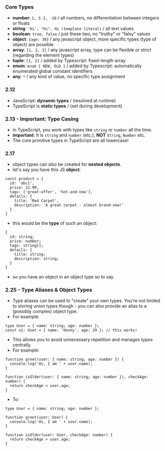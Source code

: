 ### Core Types
- **number**: `1, 5.3, -10` / all numbers, no differentiation between integers or floats
- **string**: `'Hi', "Hi", Hi (template literal)` / all text values
- **boolean**: `true, false` / just these two, no "truthy" or "falsy" values
- **object**: `{age: 30}` / any javascript object, more specific types (type of object) are possible
- **array**: `[1, 2, 3]` / any javascript array, type can be flexible or strict (regarding the element types)
- **tuple**: `[1, 2]` / added by Typescript: fixed-length array
- **enum**: `enum { NEW, OLD }` / added by Typescript: automatically enumerated global constant identifiers
- **any**: `*` / any kind of value, no specific type assignment

### 2.12
- JavaScript: **dynamic types** / (resolved at runtime)
- TypeScript is **static types** / (set during development)

### 2.13 - Important: Type Casing
- In TypeScript, you work with types like `string` or `number` all the time.
- **important**: It is `string` and `number` (etc.), **NOT** `String`, `Number` etc.
- The core primitive types in TypeScript are all lowercase!

### 2.17
- object types can also be created for **nested objects**.
- let's say you have this JS **object**:
```
const product = {
  id: 'abc1',
  price: 12.99,
  tags: ['great-offer', 'hot-and-new'],
  details: {
    title: 'Red Carpet',
    description: 'A great carpet - almost brand-new!'
  }
}
```
- this would be the **type** of such an object:
```
{
  id: string;
  price: number;
  tags: string[];
  details: {
    title: string;
    description: string;
  }
}
```
- so you have an object in an object type so to say.

### 2.25 - Type Aliases & Object Types
- Type aliases can be used to "create" your own types. You're not limited to storing union types though - you can also provide an alias to a (possibly complex) object type.
- For example:
```
type User = { name: string; age: number };
const u1: User = { name: 'Kenny', age: 29 }; // this works!
```
- This allows you to avoid unnecessary repetition and manages types centrally.
- For example:
```
function greet(user: { name: string; age: number }) {
  console.log('Hi, I am ' + user.name);
}

function isOlder(user: { name: string; age: number }), checkAge: number) {
  return checkAge > user.age;
}
```
- To:
```
type User = { name: string; age: number };

function greet(user: User) {
  console.log('Hi, I am ' + user.name);
}

function isOlder(user: User, checkAge: number) {
  return checkAge > user.age;
}
```
